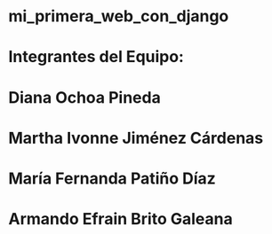 # mi_primera_web_con_django

# Integrantes del Equipo:

# Diana Ochoa Pineda
# Martha Ivonne Jiménez Cárdenas
# María Fernanda Patiño Díaz
# Armando Efrain Brito Galeana 
